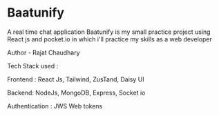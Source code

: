 # Baatunify

A real time chat application Baatunify is my small practice project using React js and pocket.io in which i'll practice my skills as a web developer

Author - Rajat Chaudhary 


Tech Stack used :

Frontend :  React Js, Tailwind, ZusTand, Daisy UI

Backend: NodeJs, MongoDB, Express, Socket io

Authentication : JWS Web tokens


